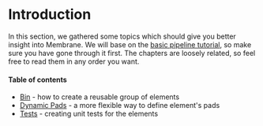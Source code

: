 # Introduction

In this section, we gathered some topics which should give you better insight into Membrane. We will base on the [basic pipeline tutorial](../basic_pipeline/01_Introduction.md), so make sure you have gone through it first.
The chapters are loosely related, so feel free to read them in any order you want.

#### Table of contents

- [Bin](../basic_pipeline_extension/02_Bin.md) - how to create a reusable group of elements
- [Dynamic Pads](../basic_pipeline_extension/03_DynamicPads.md) - a more flexible way to define element's pads
- [Tests](../basic_pipeline_extension/04_Tests.md) - creating unit tests for the elements
